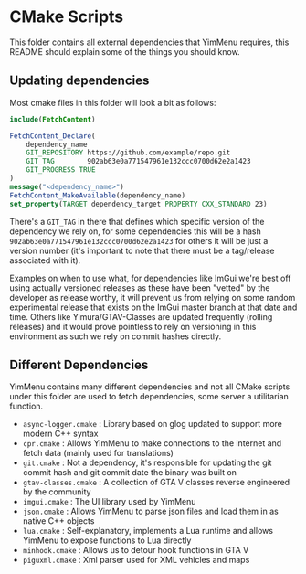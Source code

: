 # CMake Scripts

This folder contains all external dependencies that YimMenu requires, this README should explain some of the things you should know.

## Updating dependencies

Most cmake files in this folder will look a bit as follows:
```cmake
include(FetchContent)

FetchContent_Declare(
    dependency_name
    GIT_REPOSITORY https://github.com/example/repo.git
    GIT_TAG        902ab63e0a771547961e132ccc0700d62e2a1423
    GIT_PROGRESS TRUE
)
message("<dependency_name>")
FetchContent_MakeAvailable(dependency_name)
set_property(TARGET dependency_target PROPERTY CXX_STANDARD 23)
```

There's a `GIT_TAG` in there that defines which specific version of the dependency we rely on, for some dependencies this will be a hash `902ab63e0a771547961e132ccc0700d62e2a1423` for others it will be just a version number (it's important to note that there must be a tag/release associated with it).

Examples on when to use what, for dependencies like ImGui we're best off using actually versioned releases as these have been "vetted" by the developer as release worthy, it will prevent us from relying on some random experimental release that exists on the ImGui master branch at that date and time. Others like Yimura/GTAV-Classes are updated frequently (rolling releases) and it would prove pointless to rely on versioning in this environment as such we rely on commit hashes directly.

## Different Dependencies

YimMenu contains many different dependencies and not all CMake scripts under this folder are used to fetch dependencies, some server a utilitarian function.

- `async-logger.cmake` : Library based on glog updated to support more modern C++ syntax
- `cpr.cmake` : Allows YimMenu to make connections to the internet and fetch data (mainly used for translations)
- `git.cmake` : Not a dependency, it's responsible for updating the git commit hash and git commit date the binary was built on
- `gtav-classes.cmake` : A collection of GTA V classes reverse engineered by the community
- `imgui.cmake` : The UI library used by YimMenu
- `json.cmake` : Allows YimMenu to parse json files and load them in as native C++ objects
- `lua.cmake` : Self-explanatory, implements a Lua runtime and allows YimMenu to expose functions to Lua directly
- `minhook.cmake` : Allows us to detour hook functions in GTA V
- `piguxml.cmake` : Xml parser used for XML vehicles and maps
